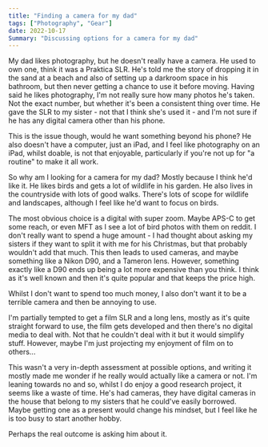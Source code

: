 ```yaml
---
title: "Finding a camera for my dad"
tags: ["Photography", "Gear"]
date: 2022-10-17
Summary: "Discussing options for a camera for my dad"
---
```


My dad likes photography, but he doesn't really have a camera. He used to own one, think it was a Praktica SLR. He's told me the story of dropping it in the sand at a beach and also of setting up a darkroom space in his bathroom, but then never getting a chance to use it before moving. Having said he likes photography, I'm not really sure how many photos he's taken. Not the exact number, but whether it's been a consistent thing over time. He gave the SLR to my sister - not that I think she's used it - and I'm not sure if he has any digital camera other than his phone.

This is the issue though, would he want something beyond his phone? He also doesn't have a computer, just an iPad, and I feel like photography on an iPad, whilst doable, is not that enjoyable, particularly if you're not up for "a routine" to make it all work.

So why am I looking for a camera for my dad? Mostly because I think he'd like it. He likes birds and gets a lot of wildlife in his garden. He also lives in the countryside with lots of good walks. There's lots of scope for wildlife and landscapes, although I feel like he'd want to focus on birds.

The most obvious choice is a digital with super zoom. Maybe APS-C to get some reach, or even MFT as I see a lot of bird photos with them on reddit. I don't really want to spend a huge amount - I had thought about asking my sisters if they want to split it with me for his Christmas, but that probably wouldn't add that much. This then leads to used cameras, and maybe something like a Nikon D90, and a Tameron lens. However, something exactly like a D90 ends up being a lot more expensive than you think. I think as it's well known and then it's quite popular and that keeps the price high.

Whilst I don't want to spend too much money, I also don't want it to be a terrible camera and then be annoying to use.

I'm partially tempted to get a film SLR and a long lens, mostly as it's quite straight forward to use, the film gets developed and then there's no digital media to deal with. Not that he couldn't deal with it but it would simplify stuff. However, maybe I'm just projecting my enjoyment of film on to others...

This wasn't a very in-depth assessment at possible options, and writing it mostly made me wonder if he really would actually like a camera or not. I'm leaning towards no and so, whilst I do enjoy a good research project, it seems like a waste of time. He's had cameras, they have digital cameras in the house that belong to my sisters that he could've easily borrowed. Maybe getting one as a present would change his mindset, but I feel like he is too busy to start another hobby.

Perhaps the real outcome is asking him about it.
